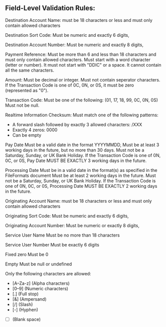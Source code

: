 ## Field-Level Validation Rules:
Destination Account Name:
must be  18 characters or less and must only contain allowed characters

Destination Sort Code:
Must be  numeric and exactly 6 digits,

Destination Account Number:
Must be  numeric and exactly 8 digits,

Payment Reference:
Must be more than 6 and less than 18 characters and must only contain allowed characters.
Must start with a word character (letter or number).
It must not start with "DDIC" or a space. It cannot contain all the same characters.

Amount:
Must be decimal or integer.
Must not contain seperator characters.
If the Transaction Code is one of 0C, 0N, or 0S, it must be zero (represented as "0").

Transaction Code:
Must be one of the following: (01, 17, 18, 99, 0C, 0N, 0S)
Must not be null.

Realtime Information Checksum:
Must match one of the following patterns:
- A forward slash followed by exactly 3 allowed characters: /XXX
- Exactly 4 zeros: 0000
- Can be empty

Pay Date 
Must be a valid date in the format YYYYMMDD, 
Must be at least 3 working days in the future, but no more than 30 days.
Must not be a Saturday, Sunday, or UK Bank Holiday.
If the Transaction Code is one of 0N, 0C, or 0S, Pay Date MUST BE EXACTLY 3 working days in the future.

Processing Date
Must be in a valid date in the format(s) as specified in the FileFormats document
Must be at least 2 working days in the future.
Must not be a Saturday, Sunday, or UK Bank Holiday.
If the Transaction Code is one of 0N, 0C, or 0S, Processing Date MUST BE EXACTLY 2 working days in the future.

Originating Account Name:
must be  18 characters or less and must only contain allowed characters

Originating Sort Code:
Must be  numeric and exactly 6 digits,

Originating Account Number:
Must be numeric or exactly 8 digits,

Service User Name
Must be no more than 18 characters

Service User Number
Must be exactly 6 digits

Fixed zero
Must be 0

Empty
Must be null or undefined



Only the following characters are allowed:
- [A–Za-z] (Alpha characters)
- [0–9] (Numeric characters)
- [.] (Full stop)
- [&] (Ampersand)
- [/] (Slash)
- [-] (Hyphen)
- [ ] (Blank space)
